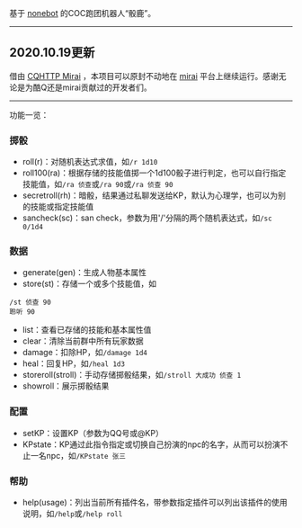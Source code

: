 基于 [nonebot](https://github.com/nonebot/nonebot) 的COC跑团机器人“骰鹿”。

---

## 2020.10.19更新
借由 [CQHTTP Mirai](https://github.com/yyuueexxiinngg/cqhttp-mirai) ，本项目可以原封不动地在 [mirai](https://github.com/mamoe/mirai) 平台上继续运行。感谢无论是为酷Q还是mirai贡献过的开发者们。

---

功能一览：

### 掷骰
- roll(r)：对随机表达式求值，如`/r 1d10`
- roll100(ra)：根据存储的技能值掷一个1d100骰子进行判定，也可以自行指定技能值，如`/ra 侦查`或`/ra 90`或`/ra 侦查 90`
- secretroll(rh)：暗骰，结果通过私聊发送给KP，默认为心理学，也可以为别的技能或指定技能值
- sancheck(sc)：san check，参数为用'/'分隔的两个随机表达式，如`/sc 0/1d4`

### 数据
- generate(gen)：生成人物基本属性
- store(st)：存储一个或多个技能值，如
```
/st 侦查 90
聆听 90
```
- list：查看已存储的技能和基本属性值
- clear：清除当前群中所有玩家数据
- damage：扣除HP，如`/damage 1d4`
- heal：回复HP，如`/heal 1d3`
- storeroll(stroll)：手动存储掷骰结果，如`/stroll 大成功 侦查 1`
- showroll：展示掷骰结果

### 配置
- setKP：设置KP（参数为QQ号或@KP）
- KPstate：KP通过此指令指定或切换自己扮演的npc的名字，从而可以扮演不止一名npc，如`/KPstate 张三`

### 帮助
- help(usage)：列出当前所有插件名，带参数指定插件可以列出该插件的使用说明，如`/help`或`/help roll`
